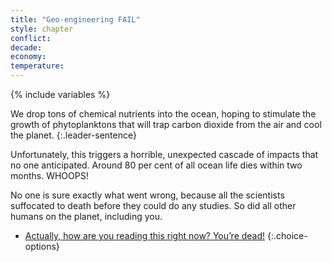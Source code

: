 ```yaml
---
title: "Geo-engineering FAIL"
style: chapter
conflict: 
decade: 
economy: 
temperature: 
---
```


{% include variables %}

We drop tons of chemical nutrients into the ocean, hoping to stimulate the growth of phytoplanktons that will trap carbon dioxide from the air and cool the planet.
{:.leader-sentence}

Unfortunately, this triggers a horrible, unexpected cascade of impacts that no one anticipated. Around 80 per cent of all ocean life dies within two months. WHOOPS!

No one is sure exactly what went wrong, because all the scientists suffocated to death before they could do any studies. So did all other humans on the planet, including you.

- [Actually, how are you reading this right now? You’re dead!](ending_dead.html)
{:.choice-options}

